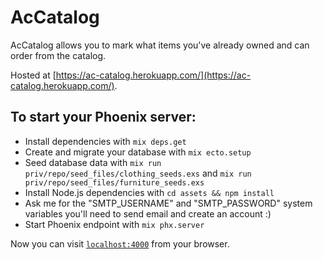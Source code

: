# AcCatalog

AcCatalog allows you to mark what items you've already owned and can order from the catalog.

Hosted at [https://ac-catalog.herokuapp.com/](https://ac-catalog.herokuapp.com/).

## To start your Phoenix server:

  * Install dependencies with `mix deps.get`
  * Create and migrate your database with `mix ecto.setup`
  * Seed database data with `mix run priv/repo/seed_files/clothing_seeds.exs` and `mix run priv/repo/seed_files/furniture_seeds.exs`
  * Install Node.js dependencies with `cd assets && npm install`
  * Ask me for the "SMTP_USERNAME" and "SMTP_PASSWORD" system variables you'll need to send email and create an account :)
  * Start Phoenix endpoint with `mix phx.server`

Now you can visit [`localhost:4000`](http://localhost:4000) from your browser.

